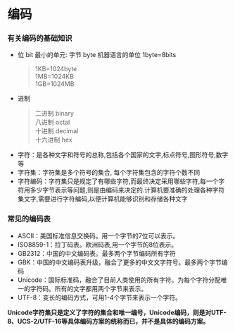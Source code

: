 # 编码
### 有关编码的基础知识
* 位 bit 最小的单元: 字节 byte 机器语言的单位 1byte=8bits
    > 1KB=1024byte  
    > 1MB=1024KB  
    > 1GB=1024MB  
* 进制
    > 二进制 binary  
    > 八进制 octal  
    > 十进制 decimal  
    > 十六进制 hex  
* 字符：是各种文字和符号的总称,包括各个国家的文字,标点符号,图形符号,数字等
* 字符集：字符集是多个符号的集合, 每个字符集包含的字符个数不同
* 字符编码：字符集只是规定了有哪些字符,而最终决定采用哪些字符,每一个字符用多少字节表示等问题,则是由编码来决定的.计算机要准确的处理各种字符集文字,需要进行字符编码,以便计算机能够识别和存储各种文字

### 常见的编码表
* ASCII：美国标准信息交换码。用一个字节的7位可以表示。
* ISO8859-1：拉丁码表。欧洲码表,用一个字节的8位表示。
* GB2312：中国的中文编码表。最多两个字节编码所有字符
* GBK：中国的中文编码表升级，融合了更多的中文文字符号。最多两个字节编码
* Unicode：国际标准码，融合了目前人类使用的所有字符。为每个字符分配唯一的字符码。所有的文字都用两个字节来表示。
* UTF-8：变长的编码方式，可用1-4个字节来表示一个字符。

**Unicode字符集只是定义了字符的集合和唯一编号，Unicode编码，则是对UTF-8、UCS-2/UTF-16等具体编码方案的统称而已，并不是具体的编码方案。**